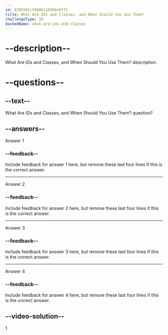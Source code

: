 ```yaml
---
id: 6708382cf088b216580a9ff1
title: What Are IDs and Classes, and When Should You Use Them?
challengeType: 19
dashedName: what-are-ids-and-classes
---
```


# --description--

What Are IDs and Classes, and When Should You Use Them? description.

# --questions--

## --text--

What Are IDs and Classes, and When Should You Use Them? question?

## --answers--

Answer 1

### --feedback--

Include feedback for answer 1 here, but remove these last four lines if this is the correct answer.

---

Answer 2

### --feedback--

Include feedback for answer 2 here, but remove these last four lines if this is the correct answer.

---

Answer 3

### --feedback--

Include feedback for answer 3 here, but remove these last four lines if this is the correct answer.

---

Answer 4

### --feedback--

Include feedback for answer 4 here, but remove these last four lines if this is the correct answer.

## --video-solution--

1
